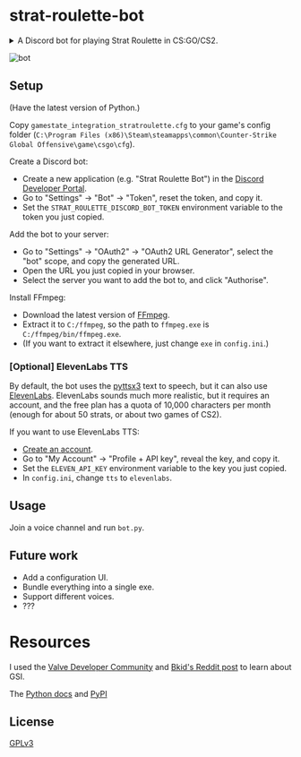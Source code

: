 # strat-roulette-bot

<details>
  <summary>A Discord bot for playing Strat Roulette in CS:GO/CS2.</summary>

  Strat Roulette is an alternative way to play Counter-Strike that revolves around completing a different challenge every round. See [Jon Sandman's YouTube video](https://youtu.be/LgCC2TMRjB0?si=NNLmFQ-hbuzg6jmH) about it.

  I wrote this bot as an experiment in Python, which I had barely used since uni. I wanted something that would let me play with a bunch of different libraries and be fun to use.

  The bot:
  * parses data from the game to detect when a new round is starting.
  * scrapes a strat from [strat-roulette.github.io](https://strat-roulette.github.io/).
  * uses text to speech to generate a recording of someone reading the strat aloud.
  * sends and plays the strat in Discord.
</details>

![bot](https://github.com/tiggerdine/strat-roulette-bot/assets/9384949/cfd8c372-b66a-47e4-8734-7dbbf027cfe1)

## Setup

(Have the latest version of Python.)

Copy `gamestate_integration_stratroulette.cfg` to your game's config folder (`C:\Program Files (x86)\Steam\steamapps\common\Counter-Strike Global Offensive\game\csgo\cfg`).

Create a Discord bot:
* Create a new application (e.g. "Strat Roulette Bot") in the [Discord Developer Portal](https://discord.com/developers/applications).
* Go to "Settings" -> "Bot" -> "Token", reset the token, and copy it.
* Set the `STRAT_ROULETTE_DISCORD_BOT_TOKEN` environment variable to the token you just copied.

Add the bot to your server:
* Go to "Settings" -> "OAuth2" -> "OAuth2 URL Generator", select the "bot" scope, and copy the generated URL.
* Open the URL you just copied in your browser.
* Select the server you want to add the bot to, and click "Authorise".

Install FFmpeg:
* Download the latest version of [FFmpeg](https://ffmpeg.org/).
* Extract it to `C:/ffmpeg`, so the path to `ffmpeg.exe` is `C:/ffmpeg/bin/ffmpeg.exe`.
* (If you want to extract it elsewhere, just change `exe` in `config.ini`.)

### [Optional] ElevenLabs TTS

By default, the bot uses the [pyttsx3](https://github.com/nateshmbhat/pyttsx3) text to speech, but it can also use [ElevenLabs](https://elevenlabs.io/). ElevenLabs sounds much more realistic, but it requires an account, and the free plan has a quota of 10,000 characters per month (enough for about 50 strats, or about two games of CS2).

If you want to use ElevenLabs TTS:
* [Create an account](https://elevenlabs.io/app/sign-up).
* Go to "My Account" -> "Profile + API key", reveal the key, and copy it.
* Set the `ELEVEN_API_KEY` environment variable to the key you just copied.
* In `config.ini`, change `tts` to `elevenlabs`.

## Usage

Join a voice channel and run `bot.py`.

## Future work

* Add a configuration UI.
* Bundle everything into a single exe.
* Support different voices.
* ???

# Resources

I used the [Valve Developer Community](https://developer.valvesoftware.com/wiki/Counter-Strike:_Global_Offensive_Game_State_Integration) and [Bkid's Reddit post](https://www.reddit.com/r/GlobalOffensive/comments/cjhcpy/game_state_integration_a_very_large_and_indepth/) to learn about GSI.

The [Python docs](https://docs.python.org/3/) and [PyPI](https://pypi.org/)

## License

[GPLv3](https://choosealicense.com/licenses/gpl-3.0/)
